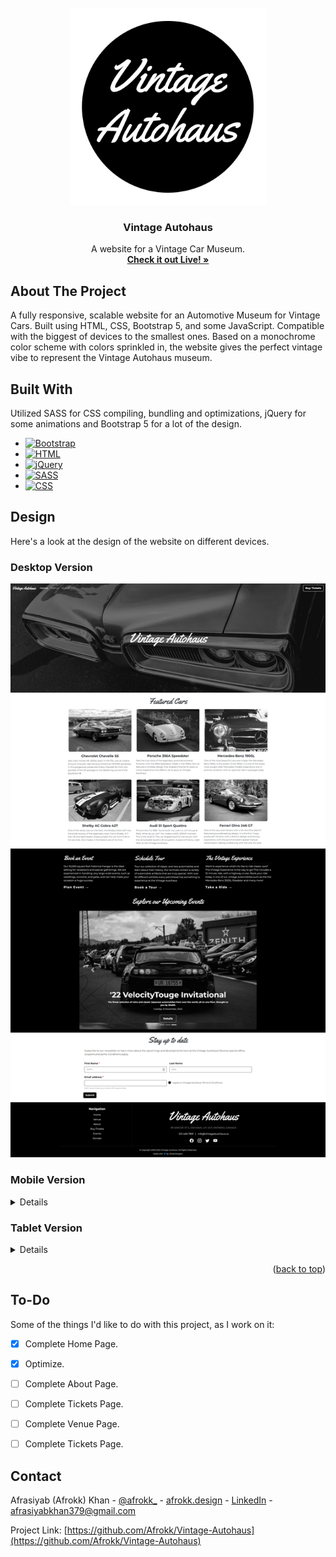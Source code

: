 <br />
<div align="center">
  <a href="https://afrokk.github.io/Vintage-Autohaus/">
    <img src="images/logo.png" alt="Logo" width="315" height="315">
  </a>

  <h3 align="center">Vintage Autohaus</h3>

  <p align="center">
    A website for a Vintage Car Museum.
    <br />
    <a href="https://afrokk.github.io/Vintage-Autohaus/" target="_blank"><strong>Check it out Live! »</strong></a>
    <br />
  </p>
</div>

## About The Project

A fully responsive, scalable website for an Automotive Museum for Vintage Cars. Built using HTML, CSS, Bootstrap 5, and some JavaScript. Compatible with the biggest of devices to the smallest ones. Based on a monochrome color scheme with colors sprinkled in, the website gives the perfect vintage vibe to represent the Vintage Autohaus museum.

## Built With

Utilized SASS for CSS compiling, bundling and optimizations, jQuery for some animations and Bootstrap 5 for a lot of the design.

* [![Bootstrap][Bootstrap.com]][Bootstrap-url]
* [![HTML][html.com]][html-url]
* [![jQuery][jQuery.com]][jQuery-url]
* [![SASS][SASS.com]][SASS-url]
* [![CSS][CSS.com]][CSS-url]

## Design
Here's a look at the design of the website on different devices.

### Desktop Version
<p align="center">
  <img src="images/DesktopPreview.png">
</p>

### Mobile Version
<details>
<p align="center">
  <img src="images/MobilePreview.png">
</p>
</details>

### Tablet Version

<details>
<p align="center">
  <img src="images/TabletPreview.png">
</p>
</details>
<p align="right">(<a href="#readme-top">back to top</a>)</p>

## To-Do
Some of the things I'd like to do with this project, as I work on it:

- [x] Complete Home Page.
- [x] Optimize.
- [ ] Complete About Page.
- [ ] Complete Tickets Page.
- [ ] Complete Venue Page.
- [ ] Complete Tickets Page.


## Contact

Afrasiyab (Afrokk) Khan - [@afrokk_](https://www.instagram.com/afrokk_/) - [afrokk.design](https://afrokk.design/home) - [LinkedIn](https://www.linkedin.com/in/afrasiyab-k/) - afrasiyabkhan379@gmail.com

Project Link: [https://github.com/Afrokk/Vintage-Autohaus](https://github.com/Afrokk/Vintage-Autohaus)

[product-screenshot]: images/logo.png
[Bootstrap.com]: https://img.shields.io/badge/Bootstrap-563D7C?style=for-the-badge&logo=bootstrap&logoColor=white
[Bootstrap-url]: https://getbootstrap.com
[html.com]: https://img.shields.io/static/v1?style=for-the-badge&message=HTML5&color=E34F26&logo=HTML5&logoColor=FFFFFF&label=
[html-url]: https://en.wikipedia.org/wiki/HTML
[SASS.com]: https://img.shields.io/static/v1?style=for-the-badge&message=Sass&color=CC6699&logo=Sass&logoColor=FFFFFF&label=
[SASS-url]: https://sass-lang.com/
[CSS.com]: https://img.shields.io/static/v1?style=for-the-badge&message=CSS3&color=1572B6&logo=CSS3&logoColor=FFFFFF&label=
[CSS-url]: https://developer.mozilla.org/en-US/docs/Web/CSS
[jQuery.com]: https://img.shields.io/static/v1?style=for-the-badge&message=jQuery&color=0769AD&logo=jQuery&logoColor=FFFFFF&label=
[jQuery-url]: https://jquery.com/
